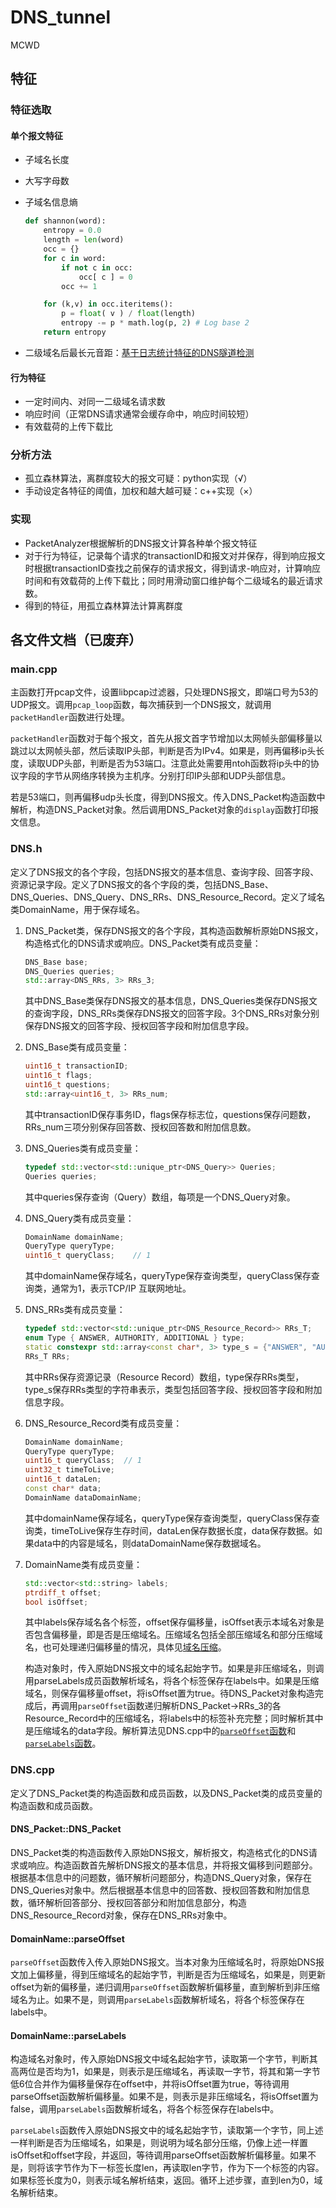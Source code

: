# DNS_tunnel

MCWD

## 特征

### 特征选取

#### 单个报文特征

* 子域名长度

* 大写字母数

* 子域名信息熵

  ```python
  def shannon(word):
      entropy = 0.0
      length = len(word)
      occ = {}
      for c in word:
          if not c in occ:
              occ[ c ] = 0
          occ += 1
  
      for (k,v) in occ.iteritems():
          p = float( v ) / float(length)
          entropy -= p * math.log(p, 2)	# Log base 2
      return entropy
  ```

* 二级域名后最长元音距：[基于日志统计特征的DNS隧道检测](https://www.zjujournals.com/eng/article/2020/1008-973X/202009011.shtml)



#### 行为特征

* 一定时间内、对同一二级域名请求数
* 响应时间（正常DNS请求通常会缓存命中，响应时间较短）
* 有效载荷的上传下载比

### 分析方法

* 孤立森林算法，离群度较大的报文可疑：python实现（√）
* 手动设定各特征的阈值，加权和越大越可疑：c++实现（×）



### 实现

* PacketAnalyzer根据解析的DNS报文计算各种单个报文特征
* 对于行为特征，记录每个请求的transactionID和报文对并保存，得到响应报文时根据transactionID查找之前保存的请求报文，得到请求-响应对，计算响应时间和有效载荷的上传下载比；同时用滑动窗口维护每个二级域名的最近请求数。
* 得到的特征，用孤立森林算法计算离群度

## 各文件文档（已废弃）

### main.cpp

主函数打开pcap文件，设置libpcap过滤器，只处理DNS报文，即端口号为53的UDP报文。调用`pcap_loop`函数，每次捕获到一个DNS报文，就调用`packetHandler`函数进行处理。

`packetHandler`函数对于每个报文，首先从报文首字节增加以太网帧头部偏移量以跳过以太网帧头部，然后读取IP头部，判断是否为IPv4。如果是，则再偏移ip头长度，读取UDP头部，判断是否为53端口。注意此处需要用ntoh函数将ip头中的协议字段的字节从网络序转换为主机序。分别打印IP头部和UDP头部信息。

若是53端口，则再偏移udp头长度，得到DNS报文。传入DNS_Packet构造函数中解析，构造DNS_Packet对象。然后调用DNS_Packet对象的`display`函数打印报文信息。

### DNS.h

定义了DNS报文的各个字段，包括DNS报文的基本信息、查询字段、回答字段、资源记录字段。定义了DNS报文的各个字段的类，包括DNS_Base、DNS_Queries、DNS_Query、DNS_RRs、DNS_Resource_Record。定义了域名类DomainName，用于保存域名。

1. 
    DNS_Packet类，保存DNS报文的各个字段，其构造函数解析原始DNS报文，构造格式化的DNS请求或响应。DNS_Packet类有成员变量：

    ```c++
    DNS_Base base;
    DNS_Queries queries;
    std::array<DNS_RRs, 3> RRs_3;
    ```

    其中DNS_Base类保存DNS报文的基本信息，DNS_Queries类保存DNS报文的查询字段，DNS_RRs类保存DNS报文的回答字段。3个DNS_RRs对象分别保存DNS报文的回答字段、授权回答字段和附加信息字段。

2. 
    DNS_Base类有成员变量：

    ```c++
    uint16_t transactionID;
    uint16_t flags;
    uint16_t questions;
    std::array<uint16_t, 3> RRs_num;
    ```

    其中transactionID保存事务ID，flags保存标志位，questions保存问题数，RRs_num三项分别保存回答数、授权回答数和附加信息数。

3. 
    DNS_Queries类有成员变量：

    ```c++
    typedef std::vector<std::unique_ptr<DNS_Query>> Queries;
    Queries queries;
    ```

    其中queries保存查询（Query）数组，每项是一个DNS_Query对象。

4. 
    DNS_Query类有成员变量：

    ```c++
    DomainName domainName;
    QueryType queryType;
    uint16_t queryClass;    // 1
    ```

    其中domainName保存域名，queryType保存查询类型，queryClass保存查询类，通常为1，表示TCP/IP 互联网地址。

5. 
    DNS_RRs类有成员变量：

    ```c++
    typedef std::vector<std::unique_ptr<DNS_Resource_Record>> RRs_T;
    enum Type { ANSWER, AUTHORITY, ADDITIONAL } type;
    static constexpr std::array<const char*, 3> type_s = {"ANSWER", "AUTHORITY", "ADDITIONAL"};
    RRs_T RRs;
    ```

    其中RRs保存资源记录（Resource Record）数组，type保存RRs类型，type_s保存RRs类型的字符串表示，类型包括回答字段、授权回答字段和附加信息字段。

6. 
    DNS_Resource_Record类有成员变量：

    ```c++
    DomainName domainName;
    QueryType queryType;
    uint16_t queryClass;  // 1
    uint32_t timeToLive;
    uint16_t dataLen;
    const char* data;
    DomainName dataDomainName;
    ```

    其中domainName保存域名，queryType保存查询类型，queryClass保存查询类，timeToLive保存生存时间，dataLen保存数据长度，data保存数据。如果data中的内容是域名，则dataDomainName保存数据域名。

7. 
    DomainName类有成员变量：

    ```c++
    std::vector<std::string> labels;
    ptrdiff_t offset;
    bool isOffset;
    ```

    其中labels保存域名各个标签，offset保存偏移量，isOffset表示本域名对象是否包含偏移量，即是否是压缩域名。压缩域名包括全部压缩域名和部分压缩域名，也可处理递归偏移量的情况，具体见[域名压缩](https://blog.csdn.net/muyangzhe123/article/details/41622461)。
    
    构造对象时，传入原始DNS报文中的域名起始字节。如果是非压缩域名，则调用parseLabels成员函数解析域名，将各个标签保存在labels中。如果是压缩域名，则保存偏移量offset，将isOffset置为true。待DNS_Packet对象构造完成后，再调用`parseOffset`函数递归解析DNS_Packet->RRs_3的各Resource_Record中的压缩域名，将labels中的标签补充完整；同时解析其中是压缩域名的data字段。解析算法见DNS.cpp中的[`parseOffset`函数]()和[`parseLabels`函数]()。

### DNS.cpp

定义了DNS_Packet类的构造函数和成员函数，以及DNS_Packet类的成员变量的构造函数和成员函数。

#### DNS_Packet::DNS_Packet

DNS_Packet类的构造函数传入原始DNS报文，解析报文，构造格式化的DNS请求或响应。构造函数首先解析DNS报文的基本信息，并将报文偏移到问题部分。根据基本信息中的问题数，循环解析问题部分，构造DNS_Query对象，保存在DNS_Queries对象中。然后根据基本信息中的回答数、授权回答数和附加信息数，循环解析回答部分、授权回答部分和附加信息部分，构造DNS_Resource_Record对象，保存在DNS_RRs对象中。

#### DomainName::parseOffset

`parseOffset`函数传入传入原始DNS报文。当本对象为压缩域名时，将原始DNS报文加上偏移量，得到压缩域名的起始字节，判断是否为压缩域名，如果是，则更新offset为新的偏移量，递归调用`parseOffset`函数解析偏移量，直到解析到非压缩域名为止。如果不是，则调用`parseLabels`函数解析域名，将各个标签保存在labels中。

#### DomainName::parseLabels

构造域名对象时，传入原始DNS报文中域名起始字节，读取第一个字节，判断其高两位是否均为1，如果是，则表示是压缩域名，再读取一字节，将其和第一字节低6位合并作为偏移量保存在offset中，并将isOffset置为true，等待调用parseOffset函数解析偏移量。如果不是，则表示是非压缩域名，将isOffset置为false，调用`parseLabels`函数解析域名，将各个标签保存在labels中。

`parseLabels`函数传入原始DNS报文中的域名起始字节，读取第一个字节，同上述一样判断是否为压缩域名，如果是，则说明为域名部分压缩，仍像上述一样置isOffset和offset字段，并返回，等待调用parseOffset函数解析偏移量。如果不是，则将该字节作为下一标签长度len，再读取len字节，作为下一个标签的内容。如果标签长度为0，则表示域名解析结束，返回。循环上述步骤，直到len为0，域名解析结束。
